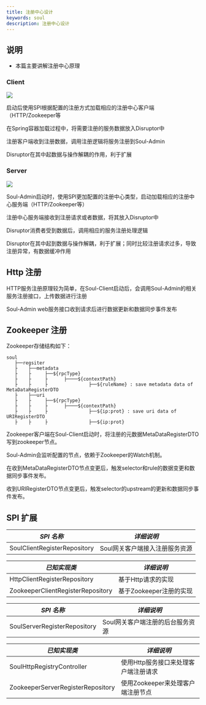 ```yaml
---
title: 注册中心设计
keywords: soul
description: 注册中心设计
---
```


## 说明

* 本篇主要讲解注册中心原理


### Client

![](/img/soul/register/client.png)

启动后使用SPI根据配置的注册方式加载相应的注册中心客户端（HTTP/Zookeeper等

在Spring容器加载过程中，将需要注册的服务数据放入Disruptor中

注册客户端收到注册数据，调用注册逻辑将服务注册到Soul-Admin

Disruptor在其中起数据与操作解耦的作用，利于扩展

### Server 

![](/img/soul/register/server.png)

Soul-Admin启动时，使用SPI更加配置的注册中心类型，启动加载相应的注册中心服务端（HTTP/Zookeeper等）

注册中心服务端接收到注册请求或者数据，将其放入Disruptor中

Disruptor消费者受到数据后，调用相应的服务注册处理逻辑

Disruptor在其中起到数据与操作解耦，利于扩展；同时比较注册请求过多，导致注册异常，有数据缓冲作用

## Http 注册

HTTP服务注册原理较为简单，在Soul-Client启动后，会调用Soul-Admin的相关服务注册接口，上传数据进行注册

Soul-Admin web服务接口收到请求后进行数据更新和数据同步事件发布

## Zookeeper 注册

Zookeeper存储结构如下：

```
soul
   ├──regsiter
   ├    ├──metadata
   ├    ├     ├──${rpcType}
   ├    ├     ├      ├────${contextPath}
   ├    ├     ├               ├──${ruleName} : save metadata data of MetaDataRegisterDTO
   ├    ├──uri
   ├    ├     ├──${rpcType}
   ├    ├     ├      ├────${contextPath}
   ├    ├     ├               ├──${ip:prot} : save uri data of URIRegisterDTO
   ├    ├     ├               ├──${ip:prot}
```

Zookeeper客户端在Soul-Client启动时，将注册的元数据MetaDataRegisterDTO写到zookeeper节点。

Soul-Admin会监听配置的节点，依赖于Zookeeper的Watch机制。

在收到MetaDataRegisterDTO节点变更后，触发selector和rule的数据变更和数据同步事件发布。

收到URIRegisterDTO节点变更后，触发selector的upstream的更新和数据同步事件发布。

## SPI 扩展

| *SPI 名称*                       | *详细说明*               |
| -------------------------------- | --------------------------- |
| SoulClientRegisterRepository     | Soul网关客户端接入注册服务资源      |

| *已知实现类*                      | *详细说明*               |
| -------------------------------- | --------------------------- |
| HttpClientRegisterRepository     | 基于Http请求的实现 |
| ZookeeperClientRegisterRepository| 基于Zookeeper注册的实现 |


| *SPI 名称*                       | *详细说明*                 |
| -------------------------------- | ----------------------------- |
| SoulServerRegisterRepository     | Soul网关客户端注册的后台服务资源      |

| *已知实现类*                       | *详细说明*                 |
| -------------------------------- | ----------------------------- |
| SoulHttpRegistryController       | 使用Http服务接口来处理客户端注册请求        |
| ZookeeperServerRegisterRepository| 使用Zookeeper来处理客户端注册节点 |